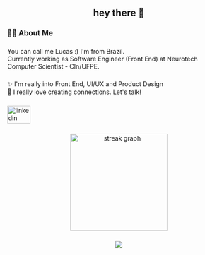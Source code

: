 <h2 align="center">hey there 👋</h2>

###

<h3 align="left">👨‍💻  About Me</h3>

###

<p align="left">You can call me Lucas :) I'm from Brazil.<br>Currently working as Software Engineer (Front End) at Neurotech<br>Computer Scientist - CIn/UFPE.</p>

###

<p align="left">✨ I'm really into Front End, UI/UX and Product Design<br>💬 I really love creating connections. Let's talk!</p>

###

<div align="left">
  <a href="https://www.linkedin.com/in/lucasgmeloo/" target="_blank">
    <img src="https://raw.githubusercontent.com/maurodesouza/profile-readme-generator/master/src/assets/icons/social/linkedin/default.svg" width="52" height="40" alt="linkedin logo"  />
  </a>
</div>

###

<div align="center">
  <img src="https://streak-stats.demolab.com?user=lucasgmelo&locale=en&mode=daily&theme=dark&hide_border=true&border_radius=0&order=3" height="220" alt="streak graph"  />
</div>

###

<div align="center">
  <img src="https://visitor-badge.laobi.icu/badge?page_id=lucasgmelo.lucasgmelo&"  />
</div>

###
